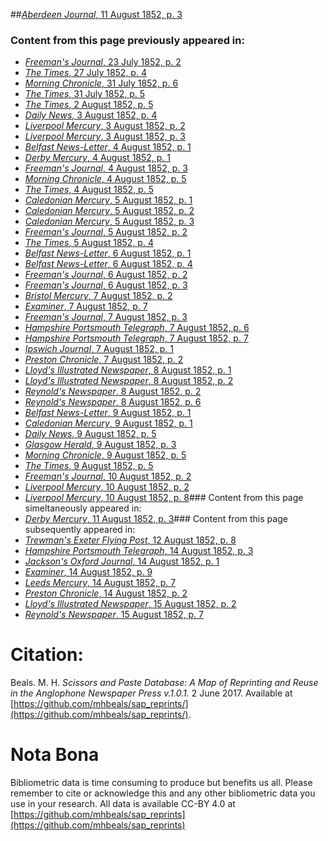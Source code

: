 ##[*Aberdeen Journal*, 11 August 1852, p. 3](https://mhbeals.github.io/sap_html/Aberdeen-Journal/Aberdeen-Journal-11-August-1852-p-3)

### Content from this page previously appeared in:
+ [*Freeman's Journal*, 23 July 1852, p. 2](https://mhbeals.github.io/sap_html/Freeman's-Journal/Freeman's-Journal-23-July-1852-p-2)
+ [*The Times*, 27 July 1852, p. 4](https://mhbeals.github.io/sap_html/The-Times/The-Times-27-July-1852-p-4)
+ [*Morning Chronicle*, 31 July 1852, p. 6](https://mhbeals.github.io/sap_html/Morning-Chronicle/Morning-Chronicle-31-July-1852-p-6)
+ [*The Times*, 31 July 1852, p. 5](https://mhbeals.github.io/sap_html/The-Times/The-Times-31-July-1852-p-5)
+ [*The Times*, 2 August 1852, p. 5](https://mhbeals.github.io/sap_html/The-Times/The-Times-2-August-1852-p-5)
+ [*Daily News*, 3 August 1852, p. 4](https://mhbeals.github.io/sap_html/Daily-News/Daily-News-3-August-1852-p-4)
+ [*Liverpool Mercury*, 3 August 1852, p. 2](https://mhbeals.github.io/sap_html/Liverpool-Mercury/Liverpool-Mercury-3-August-1852-p-2)
+ [*Liverpool Mercury*, 3 August 1852, p. 3](https://mhbeals.github.io/sap_html/Liverpool-Mercury/Liverpool-Mercury-3-August-1852-p-3)
+ [*Belfast News-Letter*, 4 August 1852, p. 1](https://mhbeals.github.io/sap_html/Belfast-News-Letter/Belfast-News-Letter-4-August-1852-p-1)
+ [*Derby Mercury*, 4 August 1852, p. 1](https://mhbeals.github.io/sap_html/Derby-Mercury/Derby-Mercury-4-August-1852-p-1)
+ [*Freeman's Journal*, 4 August 1852, p. 3](https://mhbeals.github.io/sap_html/Freeman's-Journal/Freeman's-Journal-4-August-1852-p-3)
+ [*Morning Chronicle*, 4 August 1852, p. 5](https://mhbeals.github.io/sap_html/Morning-Chronicle/Morning-Chronicle-4-August-1852-p-5)
+ [*The Times*, 4 August 1852, p. 5](https://mhbeals.github.io/sap_html/The-Times/The-Times-4-August-1852-p-5)
+ [*Caledonian Mercury*, 5 August 1852, p. 1](https://mhbeals.github.io/sap_html/Caledonian-Mercury/Caledonian-Mercury-5-August-1852-p-1)
+ [*Caledonian Mercury*, 5 August 1852, p. 2](https://mhbeals.github.io/sap_html/Caledonian-Mercury/Caledonian-Mercury-5-August-1852-p-2)
+ [*Caledonian Mercury*, 5 August 1852, p. 3](https://mhbeals.github.io/sap_html/Caledonian-Mercury/Caledonian-Mercury-5-August-1852-p-3)
+ [*Freeman's Journal*, 5 August 1852, p. 2](https://mhbeals.github.io/sap_html/Freeman's-Journal/Freeman's-Journal-5-August-1852-p-2)
+ [*The Times*, 5 August 1852, p. 4](https://mhbeals.github.io/sap_html/The-Times/The-Times-5-August-1852-p-4)
+ [*Belfast News-Letter*, 6 August 1852, p. 1](https://mhbeals.github.io/sap_html/Belfast-News-Letter/Belfast-News-Letter-6-August-1852-p-1)
+ [*Belfast News-Letter*, 6 August 1852, p. 4](https://mhbeals.github.io/sap_html/Belfast-News-Letter/Belfast-News-Letter-6-August-1852-p-4)
+ [*Freeman's Journal*, 6 August 1852, p. 2](https://mhbeals.github.io/sap_html/Freeman's-Journal/Freeman's-Journal-6-August-1852-p-2)
+ [*Freeman's Journal*, 6 August 1852, p. 3](https://mhbeals.github.io/sap_html/Freeman's-Journal/Freeman's-Journal-6-August-1852-p-3)
+ [*Bristol Mercury*, 7 August 1852, p. 2](https://mhbeals.github.io/sap_html/Bristol-Mercury/Bristol-Mercury-7-August-1852-p-2)
+ [*Examiner*, 7 August 1852, p. 7](https://mhbeals.github.io/sap_html/Examiner/Examiner-7-August-1852-p-7)
+ [*Freeman's Journal*, 7 August 1852, p. 3](https://mhbeals.github.io/sap_html/Freeman's-Journal/Freeman's-Journal-7-August-1852-p-3)
+ [*Hampshire Portsmouth Telegraph*, 7 August 1852, p. 6](https://mhbeals.github.io/sap_html/Hampshire-Portsmouth-Telegraph/Hampshire-Portsmouth-Telegraph-7-August-1852-p-6)
+ [*Hampshire Portsmouth Telegraph*, 7 August 1852, p. 7](https://mhbeals.github.io/sap_html/Hampshire-Portsmouth-Telegraph/Hampshire-Portsmouth-Telegraph-7-August-1852-p-7)
+ [*Ipswich Journal*, 7 August 1852, p. 1](https://mhbeals.github.io/sap_html/Ipswich-Journal/Ipswich-Journal-7-August-1852-p-1)
+ [*Preston Chronicle*, 7 August 1852, p. 2](https://mhbeals.github.io/sap_html/Preston-Chronicle/Preston-Chronicle-7-August-1852-p-2)
+ [*Lloyd's Illustrated Newspaper*, 8 August 1852, p. 1](https://mhbeals.github.io/sap_html/Lloyd's-Illustrated-Newspaper/Lloyd's-Illustrated-Newspaper-8-August-1852-p-1)
+ [*Lloyd's Illustrated Newspaper*, 8 August 1852, p. 2](https://mhbeals.github.io/sap_html/Lloyd's-Illustrated-Newspaper/Lloyd's-Illustrated-Newspaper-8-August-1852-p-2)
+ [*Reynold's Newspaper*, 8 August 1852, p. 2](https://mhbeals.github.io/sap_html/Reynold's-Newspaper/Reynold's-Newspaper-8-August-1852-p-2)
+ [*Reynold's Newspaper*, 8 August 1852, p. 6](https://mhbeals.github.io/sap_html/Reynold's-Newspaper/Reynold's-Newspaper-8-August-1852-p-6)
+ [*Belfast News-Letter*, 9 August 1852, p. 1](https://mhbeals.github.io/sap_html/Belfast-News-Letter/Belfast-News-Letter-9-August-1852-p-1)
+ [*Caledonian Mercury*, 9 August 1852, p. 1](https://mhbeals.github.io/sap_html/Caledonian-Mercury/Caledonian-Mercury-9-August-1852-p-1)
+ [*Daily News*, 9 August 1852, p. 5](https://mhbeals.github.io/sap_html/Daily-News/Daily-News-9-August-1852-p-5)
+ [*Glasgow Herald*, 9 August 1852, p. 3](https://mhbeals.github.io/sap_html/Glasgow-Herald/Glasgow-Herald-9-August-1852-p-3)
+ [*Morning Chronicle*, 9 August 1852, p. 5](https://mhbeals.github.io/sap_html/Morning-Chronicle/Morning-Chronicle-9-August-1852-p-5)
+ [*The Times*, 9 August 1852, p. 5](https://mhbeals.github.io/sap_html/The-Times/The-Times-9-August-1852-p-5)
+ [*Freeman's Journal*, 10 August 1852, p. 2](https://mhbeals.github.io/sap_html/Freeman's-Journal/Freeman's-Journal-10-August-1852-p-2)
+ [*Liverpool Mercury*, 10 August 1852, p. 2](https://mhbeals.github.io/sap_html/Liverpool-Mercury/Liverpool-Mercury-10-August-1852-p-2)
+ [*Liverpool Mercury*, 10 August 1852, p. 8](https://mhbeals.github.io/sap_html/Liverpool-Mercury/Liverpool-Mercury-10-August-1852-p-8)### Content from this page simeltaneously appeared in:
+ [*Derby Mercury*, 11 August 1852, p. 3](https://mhbeals.github.io/sap_html/Derby-Mercury/Derby-Mercury-11-August-1852-p-3)### Content from this page subsequently appeared in:
+ [*Trewman's Exeter Flying Post*, 12 August 1852, p. 8](https://mhbeals.github.io/sap_html/Trewman's-Exeter-Flying-Post/Trewman's-Exeter-Flying-Post-12-August-1852-p-8)
+ [*Hampshire Portsmouth Telegraph*, 14 August 1852, p. 3](https://mhbeals.github.io/sap_html/Hampshire-Portsmouth-Telegraph/Hampshire-Portsmouth-Telegraph-14-August-1852-p-3)
+ [*Jackson's Oxford Journal*, 14 August 1852, p. 1](https://mhbeals.github.io/sap_html/Jackson's-Oxford-Journal/Jackson's-Oxford-Journal-14-August-1852-p-1)
+ [*Examiner*, 14 August 1852, p. 9](https://mhbeals.github.io/sap_html/Examiner/Examiner-14-August-1852-p-9)
+ [*Leeds Mercury*, 14 August 1852, p. 7](https://mhbeals.github.io/sap_html/Leeds-Mercury/Leeds-Mercury-14-August-1852-p-7)
+ [*Preston Chronicle*, 14 August 1852, p. 2](https://mhbeals.github.io/sap_html/Preston-Chronicle/Preston-Chronicle-14-August-1852-p-2)
+ [*Lloyd's Illustrated Newspaper*, 15 August 1852, p. 2](https://mhbeals.github.io/sap_html/Lloyd's-Illustrated-Newspaper/Lloyd's-Illustrated-Newspaper-15-August-1852-p-2)
+ [*Reynold's Newspaper*, 15 August 1852, p. 7](https://mhbeals.github.io/sap_html/Reynold's-Newspaper/Reynold's-Newspaper-15-August-1852-p-7)
                    
# Citation: 

Beals. M. H. *Scissors and Paste Database: A Map of Reprinting and Reuse in the Anglophone Newspaper Press v.1.0.1.* 2 June 2017. Available at [https://github.com/mhbeals/sap_reprints/](https://github.com/mhbeals/sap_reprints/). 
                    
# Nota Bona

Bibliometric data is time consuming to produce but benefits us all. Please remember to cite or acknowledge this and any other bibliometric data you use in your research. All data is available CC-BY 4.0 at [https://github.com/mhbeals/sap_reprints](https://github.com/mhbeals/sap_reprints)